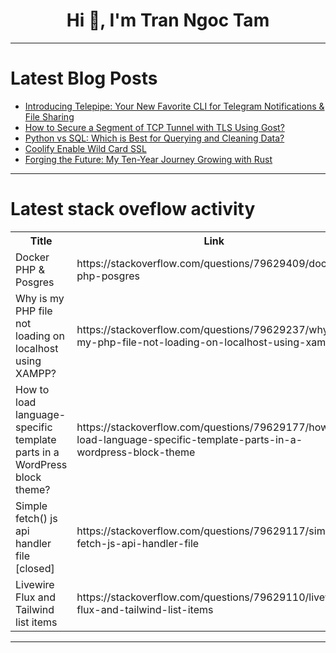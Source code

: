 <h1 align="center">Hi 👋, I'm Tran Ngoc Tam</h1>

---

# Latest Blog Posts 
<!-- BLOG-POST-LIST:START -->
- [Introducing Telepipe: Your New Favorite CLI for Telegram Notifications &amp; File Sharing](https://dev.to/linuxmaster/introducing-telepipe-your-new-favorite-cli-for-telegram-notifications-file-sharing-3mj3)
- [How to Secure a Segment of TCP Tunnel with TLS Using Gost?](https://dev.to/davis8988/how-to-secure-a-segment-of-tcp-tunnel-with-tls-using-gost-240m)
- [Python vs SQL: Which is Best for Querying and Cleaning Data?](https://dev.to/kenyansa/python-vs-sql-which-is-best-for-querying-and-cleaning-data-pcf)
- [Coolify Enable Wild Card SSL](https://dev.to/themodernpk/coolify-enable-wild-card-ssl-2gep)
- [Forging the Future: My Ten-Year Journey Growing with Rust](https://dev.to/zhanghandong/forging-the-future-my-ten-year-journey-growing-with-rust-50f1)
<!-- BLOG-POST-LIST:END -->

---

# Latest stack oveflow activity
<table>
  <tr><th>Title</th><th>Link</th></tr>
  <!-- STACKOVERFLOW:START --><tr><td>Docker PHP &amp; Posgres</td><td>https://stackoverflow.com/questions/79629409/docker-php-posgres</td></tr><tr><td>Why is my PHP file not loading on localhost using XAMPP?</td><td>https://stackoverflow.com/questions/79629237/why-is-my-php-file-not-loading-on-localhost-using-xampp</td></tr><tr><td>How to load language-specific template parts in a WordPress block theme?</td><td>https://stackoverflow.com/questions/79629177/how-to-load-language-specific-template-parts-in-a-wordpress-block-theme</td></tr><tr><td>Simple fetch&lpar;&rpar; js api handler file [closed]</td><td>https://stackoverflow.com/questions/79629117/simple-fetch-js-api-handler-file</td></tr><tr><td>Livewire Flux and Tailwind list items</td><td>https://stackoverflow.com/questions/79629110/livewire-flux-and-tailwind-list-items</td></tr><!-- STACKOVERFLOW:END -->
</table>

---


